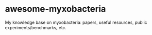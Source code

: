 # awesome-myxobacteria
My knowledge base on myxobacteria: papers, useful resources, public experiments/benchmarks, etc.
